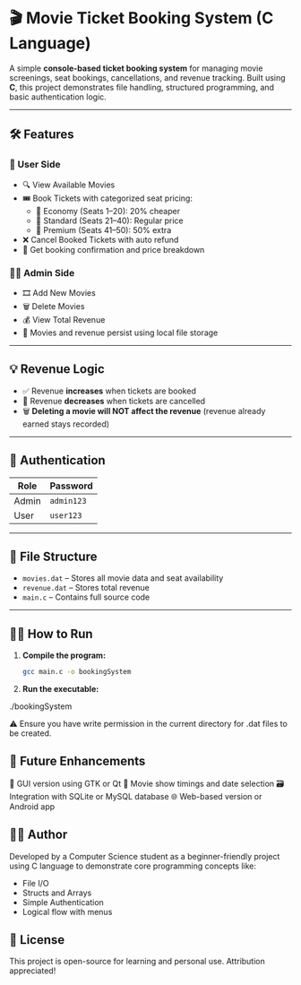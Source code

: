 # 🎬 Movie Ticket Booking System (C Language)

A simple **console-based ticket booking system** for managing movie screenings, seat bookings, cancellations, and revenue tracking. Built using **C**, this project demonstrates file handling, structured programming, and basic authentication logic.

---

## 🛠 Features

### 👥 User Side
- 🔍 View Available Movies
- 🎟️ Book Tickets with categorized seat pricing:
  - 💺 Economy (Seats 1–20): 20% cheaper
  - 💺 Standard (Seats 21–40): Regular price
  - 💺 Premium (Seats 41–50): 50% extra
- ❌ Cancel Booked Tickets with auto refund
- 🧾 Get booking confirmation and price breakdown

### 👨‍💼 Admin Side
- 🎞️ Add New Movies
- 🗑️ Delete Movies
- 💰 View Total Revenue
- 💾 Movies and revenue persist using local file storage

---

## 💡 Revenue Logic

- ✅ Revenue **increases** when tickets are booked
- 🔄 Revenue **decreases** when tickets are cancelled
- 🗑️ **Deleting a movie will NOT affect the revenue** (revenue already earned stays recorded)

---

## 🔐 Authentication

| Role   | Password   |
|--------|------------|
| Admin  | `admin123` |
| User   | `user123`  |

---

## 📁 File Structure

- `movies.dat` – Stores all movie data and seat availability
- `revenue.dat` – Stores total revenue
- `main.c` – Contains full source code

---

## 🧑‍💻 How to Run

1. **Compile the program:**
   ```bash
   gcc main.c -o bookingSystem

2. **Run the executable:**

./bookingSystem

⚠️ Ensure you have write permission in the current directory for .dat files to be created.

## 🚀 Future Enhancements
🎨 GUI version using GTK or Qt
📅 Movie show timings and date selection
🗃️ Integration with SQLite or MySQL database
🌐 Web-based version or Android app

## 👨‍🎓 Author
Developed by a Computer Science student as a beginner-friendly project using C language to demonstrate core programming concepts like:

- File I/O
- Structs and Arrays
- Simple Authentication
- Logical flow with menus

## 📜 License
This project is open-source for learning and personal use. Attribution appreciated!
